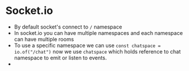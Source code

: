 # Socket.io

* By default socket's connect to `/` namespace
* In socket.io you can have multiple namespaces and each namespace can have multiple rooms
* To use a specific namespace we can use `const chatspace = io.of("/chat")` now we use `chatspace` which holds reference to chat namespace to emit or listen to events.
* 